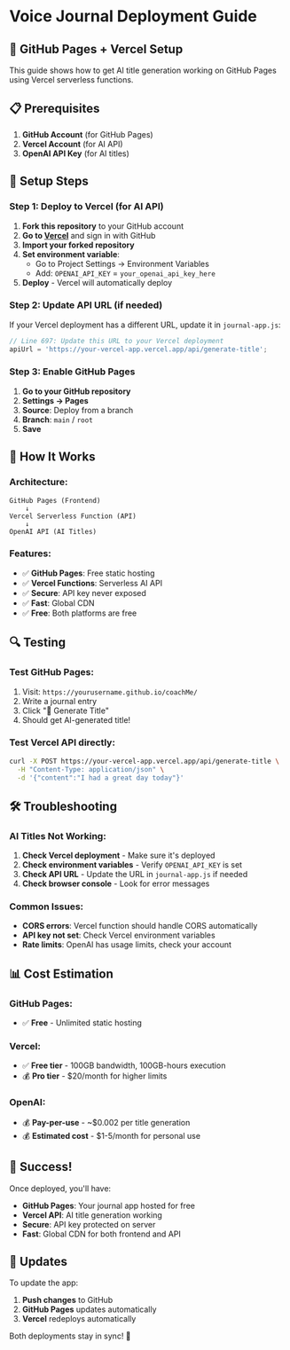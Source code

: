 # Voice Journal Deployment Guide

## 🚀 GitHub Pages + Vercel Setup

This guide shows how to get AI title generation working on GitHub Pages using Vercel serverless functions.

## 📋 Prerequisites

1. **GitHub Account** (for GitHub Pages)
2. **Vercel Account** (for AI API)
3. **OpenAI API Key** (for AI titles)

## 🔧 Setup Steps

### Step 1: Deploy to Vercel (for AI API)

1. **Fork this repository** to your GitHub account
2. **Go to [Vercel](https://vercel.com)** and sign in with GitHub
3. **Import your forked repository**
4. **Set environment variable**:
   - Go to Project Settings → Environment Variables
   - Add: `OPENAI_API_KEY` = `your_openai_api_key_here`
5. **Deploy** - Vercel will automatically deploy

### Step 2: Update API URL (if needed)

If your Vercel deployment has a different URL, update it in `journal-app.js`:

```javascript
// Line 697: Update this URL to your Vercel deployment
apiUrl = 'https://your-vercel-app.vercel.app/api/generate-title';
```

### Step 3: Enable GitHub Pages

1. **Go to your GitHub repository**
2. **Settings → Pages**
3. **Source**: Deploy from a branch
4. **Branch**: `main` / `root`
5. **Save**

## 🎯 How It Works

### Architecture:
```
GitHub Pages (Frontend) 
    ↓
Vercel Serverless Function (API)
    ↓
OpenAI API (AI Titles)
```

### Features:
- ✅ **GitHub Pages**: Free static hosting
- ✅ **Vercel Functions**: Serverless AI API
- ✅ **Secure**: API key never exposed
- ✅ **Fast**: Global CDN
- ✅ **Free**: Both platforms are free

## 🔍 Testing

### Test GitHub Pages:
1. Visit: `https://yourusername.github.io/coachMe/`
2. Write a journal entry
3. Click "📝 Generate Title"
4. Should get AI-generated title!

### Test Vercel API directly:
```bash
curl -X POST https://your-vercel-app.vercel.app/api/generate-title \
  -H "Content-Type: application/json" \
  -d '{"content":"I had a great day today"}'
```

## 🛠️ Troubleshooting

### AI Titles Not Working:
1. **Check Vercel deployment** - Make sure it's deployed
2. **Check environment variables** - Verify `OPENAI_API_KEY` is set
3. **Check API URL** - Update the URL in `journal-app.js` if needed
4. **Check browser console** - Look for error messages

### Common Issues:
- **CORS errors**: Vercel function should handle CORS automatically
- **API key not set**: Check Vercel environment variables
- **Rate limits**: OpenAI has usage limits, check your account

## 📊 Cost Estimation

### GitHub Pages:
- ✅ **Free** - Unlimited static hosting

### Vercel:
- ✅ **Free tier** - 100GB bandwidth, 100GB-hours execution
- 💰 **Pro tier** - $20/month for higher limits

### OpenAI:
- 💰 **Pay-per-use** - ~$0.002 per title generation
- 💰 **Estimated cost** - $1-5/month for personal use

## 🎉 Success!

Once deployed, you'll have:
- **GitHub Pages**: Your journal app hosted for free
- **Vercel API**: AI title generation working
- **Secure**: API key protected on server
- **Fast**: Global CDN for both frontend and API

## 🔄 Updates

To update the app:
1. **Push changes** to GitHub
2. **GitHub Pages** updates automatically
3. **Vercel** redeploys automatically

Both deployments stay in sync! 🚀